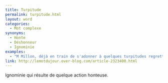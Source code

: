 ```yaml
---
title: Turpitude
permalink: turpitude.html
layout: word
categories:
  - Mot complexe
synonyms:
  - Honte
  - Déshonneur
  - Ignominie
examples:
  - "M Millon, déjà en train de s'adonner à quelques turpitudes regrettables ?"
link: http://lemotdujour.over-blog.com/article-2323400.html
---
```


Ignominie qui résulte de quelque action honteuse.

